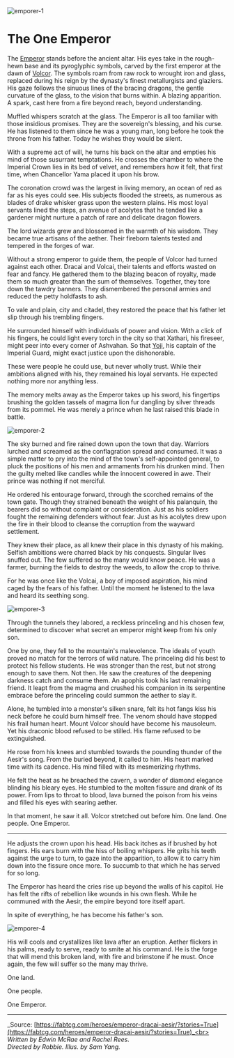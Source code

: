 <img src="https://d2hl7maqck52px.cloudfront.net/main-story/09-dynasty/emporer-1.webp" alt="emporer-1" class="center">

# The One Emperor

The [Emperor](../../heroes-of-rathe/emperor-about.md) stands before the ancient altar. His eyes take in the rough-hewn base and its pyroglyphic symbols, carved by the first emperor at the dawn of [Volcor](../../world-of-rathe/volcor/volcor.md). The symbols roam from raw rock to wrought iron and glass, replaced during his reign by the dynasty's finest metallurgists and glaziers. His gaze follows the sinuous lines of the bracing dragons, the gentle curvature of the glass, to the vision that burns within. A blazing apparition. A spark, cast here from a fire beyond reach, beyond understanding.

Muffled whispers scratch at the glass. The Emperor is all too familiar with those insidious promises. They are the sovereign's blessing, and his curse. He has listened to them since he was a young man, long before he took the throne from his father. Today he wishes they would be silent.

With a supreme act of will, he turns his back on the altar and empties his mind of those susurrant temptations. He crosses the chamber to where the Imperial Crown lies in its bed of velvet, and remembers how it felt, that first time, when Chancellor Yama placed it upon his brow.

The coronation crowd was the largest in living memory, an ocean of red as far as his eyes could see. His subjects flooded the streets, as numerous as blades of drake whisker grass upon the western plains. His most loyal servants lined the steps, an avenue of acolytes that he tended like a gardener might nurture a patch of rare and delicate dragon flowers.

The lord wizards grew and blossomed in the warmth of his wisdom. They became true artisans of the aether. Their fireborn talents tested and tempered in the forges of war.

Without a strong emperor to guide them, the people of Volcor had turned against each other. Dracai and Volcai, their talents and efforts wasted on fear and fancy. He gathered them to the blazing beacon of royalty, made them so much greater than the sum of themselves. Together, they tore down the tawdry banners. They dismembered the personal armies and reduced the petty holdfasts to ash.

To vale and plain, city and citadel, they restored the peace that his father let slip through his trembling fingers.

He surrounded himself with individuals of power and vision. With a click of his fingers, he could light every torch in the city so that Xathari, his fireseer, might peer into every corner of Ashvahan. So that [Yoji](../../heroes-of-rathe/yoji-about.md), his captain of the Imperial Guard, might exact justice upon the dishonorable.

These were people he could use, but never wholly trust. While their ambitions aligned with his, they remained his loyal servants. He expected nothing more nor anything less.

The memory melts away as the Emperor takes up his sword, his fingertips brushing the golden tassels of magma lion fur dangling by silver threads from its pommel. He was merely a prince when he last raised this blade in battle.

<img src="https://d2hl7maqck52px.cloudfront.net/main-story/09-dynasty/emporer-2.webp" alt="emporer-2" class="center">

The sky burned and fire rained down upon the town that day. Warriors lurched and screamed as the conflagration spread and consumed. It was a simple matter to pry into the mind of the town's self-appointed general, to pluck the positions of his men and armaments from his drunken mind. Then the guilty melted like candles while the innocent cowered in awe. Their prince was nothing if not merciful.

He ordered his entourage forward, through the scorched remains of the town gate. Though they strained beneath the weight of his palanquin, the bearers did so without complaint or consideration. Just as his soldiers fought the remaining defenders without fear. Just as his acolytes drew upon the fire in their blood to cleanse the corruption from the wayward settlement.

They knew their place, as all knew their place in this dynasty of his making. Selfish ambitions were charred black by his conquests. Singular lives snuffed out. The few suffered so the many would know peace. He was a farmer, burning the fields to destroy the weeds, to allow the crop to thrive.

For he was once like the Volcai, a boy of imposed aspiration, his mind caged by the fears of his father. Until the moment he listened to the lava and heard its seething song.

<img src="https://d2hl7maqck52px.cloudfront.net/main-story/09-dynasty/emporer-3.webp" alt="emporer-3" class="center">

Through the tunnels they labored, a reckless princeling and his chosen few, determined to discover what secret an emperor might keep from his only son.

One by one, they fell to the mountain's malevolence. The ideals of youth proved no match for the terrors of wild nature. The princeling did his best to protect his fellow students. He was stronger than the rest, but not strong enough to save them. Not then. He saw the creatures of the deepening darkness catch and consume them. An apophis took his last remaining friend. It leapt from the magma and crushed his companion in its serpentine embrace before the princeling could summon the aether to slay it.

Alone, he tumbled into a monster's silken snare, felt its hot fangs kiss his neck before he could burn himself free. The venom should have stopped his frail human heart. Mount Volcor should have become his mausoleum. Yet his draconic blood refused to be stilled. His flame refused to be extinguished.

He rose from his knees and stumbled towards the pounding thunder of the Aesir's song. From the buried beyond, it called to him. His heart marked time with its cadence. His mind filled with its mesmerizing rhythms.

He felt the heat as he breached the cavern, a wonder of diamond elegance blinding his bleary eyes. He stumbled to the molten fissure and drank of its power. From lips to throat to blood, lava burned the poison from his veins and filled his eyes with searing aether.

In that moment, he saw it all. Volcor stretched out before him. One land. One people. One Emperor.

---

He adjusts the crown upon his head. His back itches as if brushed by hot fingers. His ears burn with the hiss of boiling whispers. He grits his teeth against the urge to turn, to gaze into the apparition, to allow it to carry him down into the fissure once more. To succumb to that which he has served for so long.

The Emperor has heard the cries rise up beyond the walls of his capitol. He has felt the rifts of rebellion like wounds in his own flesh. While he communed with the Aesir, the empire beyond tore itself apart.

In spite of everything, he has become his father's son.

<img src="https://d2hl7maqck52px.cloudfront.net/main-story/09-dynasty/emporer-4.webp" alt="emporer-4" class="center">

His will cools and crystallizes like lava after an eruption. Aether flickers in his palms, ready to serve, ready to smite at his command. He is the forge that will mend this broken land, with fire and brimstone if he must. Once again, the few will suffer so the many may thrive.

One land.

One people.

One Emperor.

---

_Source: [https://fabtcg.com/heroes/emperor-dracai-aesir/?stories=True](https://fabtcg.com/heroes/emperor-dracai-aesir/?stories=True)_<br>
_Written by Edwin McRae and Rachel Rees._<br>
_Directed by Robbie. Illus. by Sam Yang._
